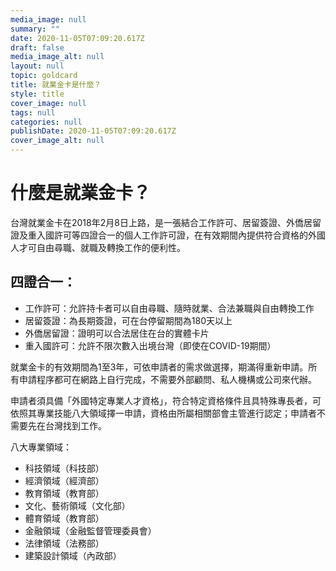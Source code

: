 ```yaml
---
media_image: null
summary: ""
date: 2020-11-05T07:09:20.617Z
draft: false
media_image_alt: null
layout: null
topic: goldcard
title: 就業金卡是什麼？
style: title
cover_image: null
tags: null
categories: null
publishDate: 2020-11-05T07:09:20.617Z
cover_image_alt: null
---
```

# 什麼是就業金卡？

台灣就業金卡在2018年2月8日上路，是一張結合工作許可、居留簽證、外僑居留證及重入國許可等四證合一的個人工作許可證，在有效期間內提供符合資格的外國人才可自由尋職、就職及轉換工作的便利性。

## 四證合一：

* 工作許可：允許持卡者可以自由尋職、隨時就業、合法兼職與自由轉換工作
* 居留簽證：為長期簽證，可在台停留期間為180天以上
* 外僑居留證：證明可以合法居住在台的實體卡片
* 重入國許可：允許不限次數入出境台灣（即使在COVID-19期間）

就業金卡的有效期間為1至3年，可依申請者的需求做選擇，期滿得重新申請。所有申請程序都可在網路上自行完成，不需要外部顧問、私人機構或公司來代辦。

申請者須具備「外國特定專業人才資格」，符合特定資格條件且具特殊專長者，可依照其專業技能八大領域擇一申請，資格由所屬相關部會主管進行認定；申請者不需要先在台灣找到工作。

八大專業領域：

* 科技領域（科技部）
* 經濟領域（經濟部）
* 教育領域（教育部）
* 文化、藝術領域（文化部）
* 體育領域（教育部）
* 金融領域（金融監督管理委員會）
* 法律領域（法務部）
* 建築設計領域（內政部）